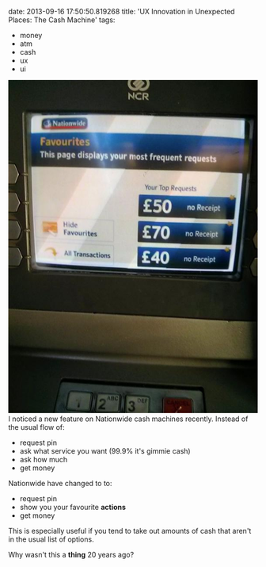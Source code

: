 date: 2013-09-16 17:50:50.819268
title: 'UX Innovation in Unexpected Places: The Cash Machine'
tags:
  - money
  - atm
  - cash
  - ux
  - ui

![cash money screen](/static/images/content/nationwide-atm-favs.jpg)
I noticed a new feature on Nationwide cash machines recently. Instead of the usual flow of:
* request pin
* ask what service you want (99.9% it's gimmie cash)
* ask how much
* get money

Nationwide have changed to to:
* request pin
* show you your favourite __actions__
* get money

This is especially useful if you tend to take out amounts of cash that aren't 
in the usual list of options.

Why wasn't this a **thing** 20 years ago?

